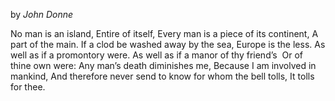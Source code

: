 

by *John Donne*

No man is an island,
Entire of itself,
Every man is a piece of its continent,
A part of the main.
If a clod be washed away by the sea,
Europe is the less.
As well as if a promontory were.
As well as if a manor of thy friend’s 
Or of thine own were:
Any man’s death diminishes me,
Because I am involved in mankind,
And therefore never send to know for whom the bell tolls,
It tolls for thee.